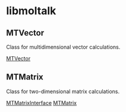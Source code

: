 
# libmoltalk

## MTVector

Class for multidimensional vector calculations.

[MTVector](MTVector.hpp.md)

## MTMatrix

Class for two-dimensional matrix calculations.

[MTMatrixInterface](MTMatrixInterface.hpp.md)
[MTMatrix](MTMatrix.hpp.md)


